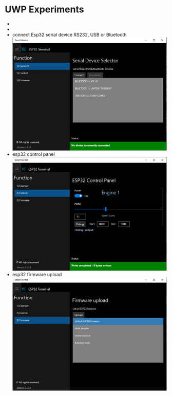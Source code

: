 
# UWP Experiments
*
*
* connect Esp32 serial device RS232, USB or Bluetooth
![Device List](/UWP/Serial-Esp32/Assets/device.jpg)  
* esp32 control panel
![Device Control](/UWP/Serial-Esp32/Assets/control.jpg) 
* esp32 firmware upload
![Firmware Upload](/UWP/Serial-Esp32/Assets/firmware.jpg)
